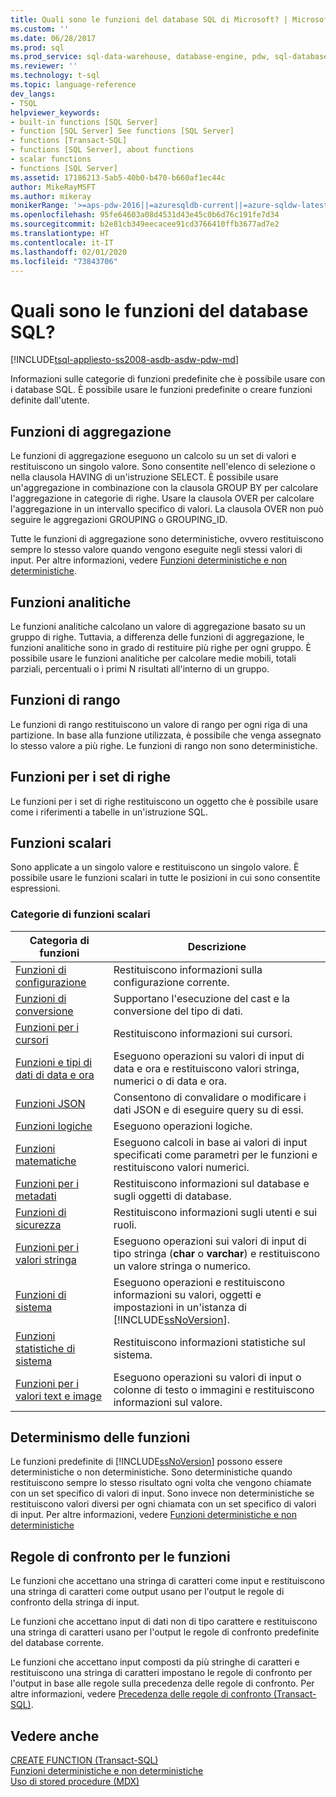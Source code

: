 ```yaml
---
title: Quali sono le funzioni del database SQL di Microsoft? | Microsoft Docs
ms.custom: ''
ms.date: 06/28/2017
ms.prod: sql
ms.prod_service: sql-data-warehouse, database-engine, pdw, sql-database
ms.reviewer: ''
ms.technology: t-sql
ms.topic: language-reference
dev_langs:
- TSQL
helpviewer_keywords:
- built-in functions [SQL Server]
- function [SQL Server] See functions [SQL Server]
- functions [Transact-SQL]
- functions [SQL Server], about functions
- scalar functions
- functions [SQL Server]
ms.assetid: 17186213-5ab5-40b0-b470-b660af1ec44c
author: MikeRayMSFT
ms.author: mikeray
monikerRange: '>=aps-pdw-2016||=azuresqldb-current||=azure-sqldw-latest||>=sql-server-2016||=sqlallproducts-allversions||>=sql-server-linux-2017||=azuresqldb-mi-current'
ms.openlocfilehash: 95fe64603a08d4531d43e45c0b6d76c191fe7d34
ms.sourcegitcommit: b2e81cb349eecacee91cd3766410ffb3677ad7e2
ms.translationtype: HT
ms.contentlocale: it-IT
ms.lasthandoff: 02/01/2020
ms.locfileid: "73843706"
---
```

# <a name="what-are-the-sql-database-functions"></a>Quali sono le funzioni del database SQL?
[!INCLUDE[tsql-appliesto-ss2008-asdb-asdw-pdw-md](../../includes/tsql-appliesto-ss2008-all-md.md)]

Informazioni sulle categorie di funzioni predefinite che è possibile usare con i database SQL. È possibile usare le funzioni predefinite o creare funzioni definite dall'utente.
  
## <a name="aggregate-functions"></a>Funzioni di aggregazione

Le funzioni di aggregazione eseguono un calcolo su un set di valori e restituiscono un singolo valore. Sono consentite nell'elenco di selezione o nella clausola HAVING di un'istruzione SELECT. È possibile usare un'aggregazione in combinazione con la clausola GROUP BY per calcolare l'aggregazione in categorie di righe. Usare la clausola OVER per calcolare l'aggregazione in un intervallo specifico di valori. La clausola OVER non può seguire le aggregazioni GROUPING o GROUPING_ID.

Tutte le funzioni di aggregazione sono deterministiche, ovvero restituiscono sempre lo stesso valore quando vengono eseguite negli stessi valori di input. Per altre informazioni, vedere [Funzioni deterministiche e non deterministiche](../../relational-databases/user-defined-functions/deterministic-and-nondeterministic-functions.md).

## <a name="analytic-functions"></a>Funzioni analitiche
Le funzioni analitiche calcolano un valore di aggregazione basato su un gruppo di righe. Tuttavia, a differenza delle funzioni di aggregazione, le funzioni analitiche sono in grado di restituire più righe per ogni gruppo. È possibile usare le funzioni analitiche per calcolare medie mobili, totali parziali, percentuali o i primi N risultati all'interno di un gruppo.

## <a name="ranking-functions"></a>Funzioni di rango
Le funzioni di rango restituiscono un valore di rango per ogni riga di una partizione. In base alla funzione utilizzata, è possibile che venga assegnato lo stesso valore a più righe. Le funzioni di rango non sono deterministiche.

## <a name="rowset-functions"></a>Funzioni per i set di righe
Le funzioni per i set di righe restituiscono un oggetto che è possibile usare come i riferimenti a tabelle in un'istruzione SQL.

## <a name="scalar-functions"></a>Funzioni scalari
Sono applicate a un singolo valore e restituiscono un singolo valore. È possibile usare le funzioni scalari in tutte le posizioni in cui sono consentite espressioni.

### <a name="categories-of-scalar-functions"></a>Categorie di funzioni scalari
  
|Categoria di funzioni|Descrizione|  
|-----------------------|-----------------|  
|[Funzioni di configurazione](configuration-functions-transact-sql.md)|Restituiscono informazioni sulla configurazione corrente.|  
|[Funzioni di conversione](conversion-functions-transact-sql.md)|Supportano l'esecuzione del cast e la conversione del tipo di dati.|  
|[Funzioni per i cursori](cursor-functions-transact-sql.md)|Restituiscono informazioni sui cursori.|  
|[Funzioni e tipi di dati di data e ora](date-and-time-data-types-and-functions-transact-sql.md)|Eseguono operazioni su valori di input di data e ora e restituiscono valori stringa, numerici o di data e ora.|  
|[Funzioni JSON](json-functions-transact-sql.md)|Consentono di convalidare o modificare i dati JSON e di eseguire query su di essi.|  
|[Funzioni logiche](logical-functions-choose-transact-sql.md)|Eseguono operazioni logiche.|  
|[Funzioni matematiche](mathematical-functions-transact-sql.md)|Eseguono calcoli in base ai valori di input specificati come parametri per le funzioni e restituiscono valori numerici.|  
|[Funzioni per i metadati](metadata-functions-transact-sql.md)|Restituiscono informazioni sul database e sugli oggetti di database.|  
|[Funzioni di sicurezza](security-functions-transact-sql.md)|Restituiscono informazioni sugli utenti e sui ruoli.|  
|[Funzioni per i valori stringa](string-functions-transact-sql.md)|Eseguono operazioni sui valori di input di tipo stringa (**char** o **varchar**) e restituiscono un valore stringa o numerico.|  
|[Funzioni di sistema](../../relational-databases/system-functions/system-functions-category-transact-sql.md)|Eseguono operazioni e restituiscono informazioni su valori, oggetti e impostazioni in un'istanza di [!INCLUDE[ssNoVersion](../../includes/ssnoversion-md.md)].|  
|[Funzioni statistiche di sistema](system-statistical-functions-transact-sql.md)|Restituiscono informazioni statistiche sul sistema.|  
|[Funzioni per i valori text e image](https://msdn.microsoft.com/library/b9c70488-1bf5-4068-a003-e548ccbc5199)|Eseguono operazioni su valori di input o colonne di testo o immagini e restituiscono informazioni sul valore.|  
  
## <a name="function-determinism"></a>Determinismo delle funzioni  
 Le funzioni predefinite di [!INCLUDE[ssNoVersion](../../includes/ssnoversion-md.md)] possono essere deterministiche o non deterministiche. Sono deterministiche quando restituiscono sempre lo stesso risultato ogni volta che vengono chiamate con un set specifico di valori di input. Sono invece non deterministiche se restituiscono valori diversi per ogni chiamata con un set specifico di valori di input. Per altre informazioni, vedere [Funzioni deterministiche e non deterministiche](../../relational-databases/user-defined-functions/deterministic-and-nondeterministic-functions.md)  
  
## <a name="function-collation"></a>Regole di confronto per le funzioni  
 Le funzioni che accettano una stringa di caratteri come input e restituiscono una stringa di caratteri come output usano per l'output le regole di confronto della stringa di input.  
  
 Le funzioni che accettano input di dati non di tipo carattere e restituiscono una stringa di caratteri usano per l'output le regole di confronto predefinite del database corrente.  
  
 Le funzioni che accettano input composti da più stringhe di caratteri e restituiscono una stringa di caratteri impostano le regole di confronto per l'output in base alle regole sulla precedenza delle regole di confronto. Per altre informazioni, vedere [Precedenza delle regole di confronto &#40;Transact-SQL&#41;](../../t-sql/statements/collation-precedence-transact-sql.md).  
  
## <a name="see-also"></a>Vedere anche  
 [CREATE FUNCTION &#40;Transact-SQL&#41;](../../t-sql/statements/create-function-transact-sql.md)   
 [Funzioni deterministiche e non deterministiche](../../relational-databases/user-defined-functions/deterministic-and-nondeterministic-functions.md)   
 [Uso di stored procedure &#40;MDX&#41;](../../mdx/using-stored-procedures-mdx.md)  
  
  
